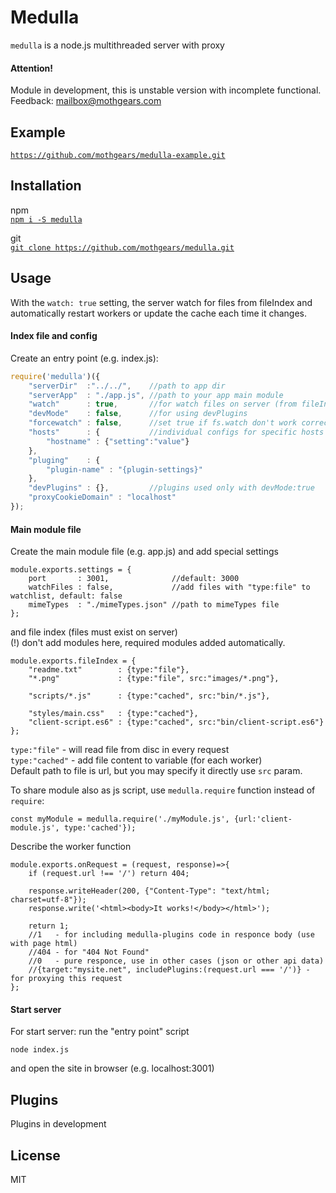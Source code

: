 # Medulla
`medulla` is a node.js multithreaded server with proxy

#### Attention!
Module in development, this is unstable version with incomplete functional.  
Feedback:
[mailbox@mothgears.com](mailto:mailbox@mothgears.com)

## Example
[`https://github.com/mothgears/medulla-example.git`](https://github.com/mothgears/medulla-example.git)

## Installation
npm  
[`npm i -S medulla`](https://www.npmjs.com/package/medulla)
 
git  
[`git clone https://github.com/mothgears/medulla.git`](https://github.com/mothgears/medulla.git)

## Usage
With the `watch: true` setting, the server watch for files from fileIndex and automatically restart workers or update the cache each time it changes.

#### Index file and config
Create an entry point (e.g. index.js):
```js
require('medulla')({
    "serverDir"  :"../../",    //path to app dir
    "serverApp"  : "./app.js", //path to your app main module
    "watch"      : true,       //for watch files on server (from fileIndex)
    "devMode"    : false,      //for using devPlugins
    "forcewatch" : false,      //set true if fs.watch don't work correctly
    "hosts"      : {           //individual configs for specific hosts
    	"hostname" : {"setting":"value"} 
    },
    "pluging"    : {
    	"plugin-name" : "{plugin-settings}"
    }, 
    "devPlugins" : {},         //plugins used only with devMode:true
    "proxyCookieDomain" : "localhost"
});
```

#### Main module file
Create the main module file (e.g. app.js) and add special settings
```es6
module.exports.settings = {
	port       : 3001,              //default: 3000
	watchFiles : false,             //add files with "type:file" to watchlist, default: false
	mimeTypes  : "./mimeTypes.json" //path to mimeTypes file
};
```

and file index (files must exist on server)   
(!) don't add modules here, required modules added automatically.
```es6
module.exports.fileIndex = {
	"readme.txt"        : {type:"file"},
	"*.png"             : {type:"file", src:"images/*.png"},

	"scripts/*.js"      : {type:"cached", src:"bin/*.js"},

	"styles/main.css"   : {type:"cached"},
	"client-script.es6" : {type:"cached", src:"bin/client-script.es6"}
};
```
`type:"file"`   - will read file from disc in every request  
`type:"cached"` - add file content to variable (for each worker)  
Default path to file is url, but you may specify it directly use `src` param.  

To share module also as js script, use `medulla.require` function instead of `require`:
```es6
const myModule = medulla.require('./myModule.js', {url:'client-module.js', type:'cached'});
```

Describe the worker function
```es6
module.exports.onRequest = (request, response)=>{
    if (request.url !== '/') return 404;

    response.writeHeader(200, {"Content-Type": "text/html; charset=utf-8"});
    response.write('<html><body>It works!</body></html>');
    
    return 1; 
    //1   - for including medulla-plugins code in responce body (use with page html)
    //404 - for "404 Not Found"
    //0   - pure responce, use in other cases (json or other api data)
    //{target:"mysite.net", includePlugins:(request.url === '/')} - for proxying this request
};
```

#### Start server
For start server: run the "entry point" script
```
node index.js
```
and open the site in browser (e.g. localhost:3001)

## Plugins
Plugins in development

## License
MIT
